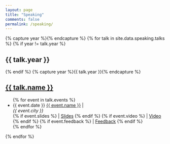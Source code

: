 ```yaml
---
layout: page
title: "Speaking"
comments: false
permalink: /speaking/
---
```


<div id="blog-archives" class="speaking">
	{% capture year %}{% endcapture %}
	{% for talk in site.data.speaking.talks %}
		{% if year != talk.year %}
			<h2>{{ talk.year }}</h2>
		{% endif %}
		{% capture year %}{{ talk.year }}{% endcapture %}
		<article>
			<h1><a href="{{ talk.url }}">{{ talk.name }}</a></h1>
			<footer>
				<ul>
					{% for event in talk.events %}
						<li>
							<span>{{ event.date }}</span>
							<a href="{{ event.url }}">{{ event.name }}</a> | 
							<address class="country-{{ event.country }}">{{ event.city }}</address>
							{% if event.slides %}
								| <a href="{{ event.slides }}">Slides</a>
							{% endif %}
							{% if event.video %}
								 | <a href="{{ event.video }}">Video</a>
							{% endif %}
							{% if event.feedback %}
								 | <a href="{{ event.feedback }}">Feedback</a>
							{% endif %}
						</li>
					{% endfor %}
				</ul>
			</footer>
		</article>
	{% endfor %}
</div>

